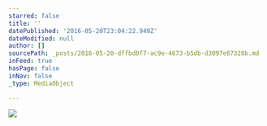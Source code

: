 ```yaml
---
starred: false
title: ''
datePublished: '2016-05-20T23:04:22.949Z'
dateModified: null
author: []
sourcePath: _posts/2016-05-20-dffbd0f7-ac9e-4673-b5db-d3097e87328b.md
inFeed: true
hasPage: false
inNav: false
_type: MediaObject

---
```

![](https://the-grid-user-content.s3-us-west-2.amazonaws.com/68c1eca1-57ef-446d-b1a1-5c710b31b108.jpg)